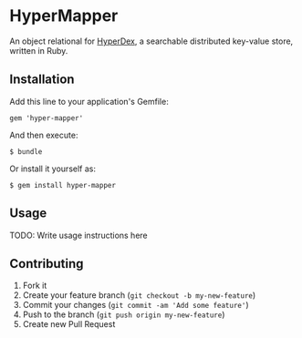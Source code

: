 # HyperMapper

An object relational for
[HyperDex](http://hyperdex.org), a searchable distributed key-value store, written in Ruby.

## Installation

Add this line to your application's Gemfile:

    gem 'hyper-mapper'

And then execute:

    $ bundle

Or install it yourself as:

    $ gem install hyper-mapper

## Usage

TODO: Write usage instructions here

## Contributing

1. Fork it
2. Create your feature branch (`git checkout -b my-new-feature`)
3. Commit your changes (`git commit -am 'Add some feature'`)
4. Push to the branch (`git push origin my-new-feature`)
5. Create new Pull Request
